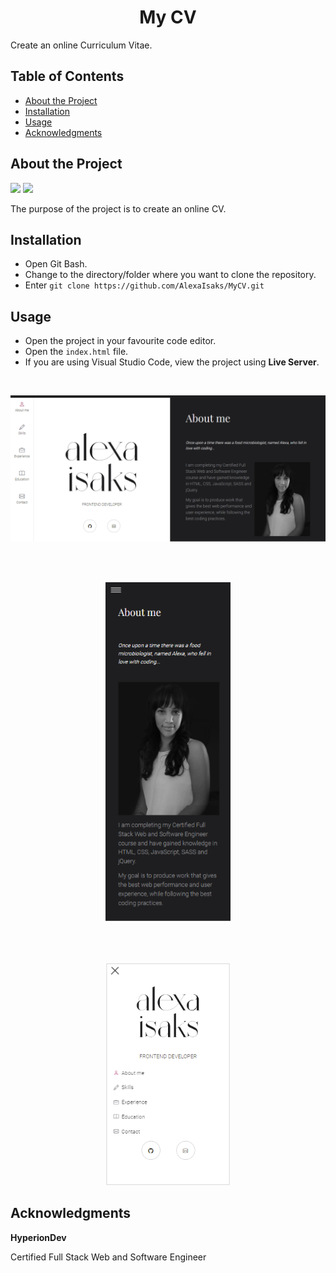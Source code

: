<h1 align="center">My CV</h1>

Create an online Curriculum Vitae.

## Table of Contents

* [About the Project](#about-the-project)
* [Installation](#installation)
* [Usage](#usage)
* [Acknowledgments](#acknowledgments)

## About the Project

![](https://img.shields.io/badge/HTML-brightgreen) ![](https://img.shields.io/badge/SASS-green)

The purpose of the project is to create an online CV.

## Installation

* Open Git Bash.
* Change to the directory/folder where you want to clone the repository.
* Enter `git clone https://github.com/AlexaIsaks/MyCV.git`

## Usage

* Open the project in your favourite code editor.
* Open the `index.html` file.
* If you are using Visual Studio Code, view the project using **Live Server**.

</br>
<p align="center"><img alt="Home page desktop" src="./readme-images/home-desktop.png" width="600"></p>
</br>
</br>
<p align="center"><img alt="Home page mobile" src="./readme-images/home-mobile.png" width="200"></p>
</br>
</br>
<p align="center"><img alt="Menu mobile" src="./readme-images/menu-mobile.png" width="200"></p>

## Acknowledgments

**HyperionDev**

Certified Full Stack Web and Software Engineer 